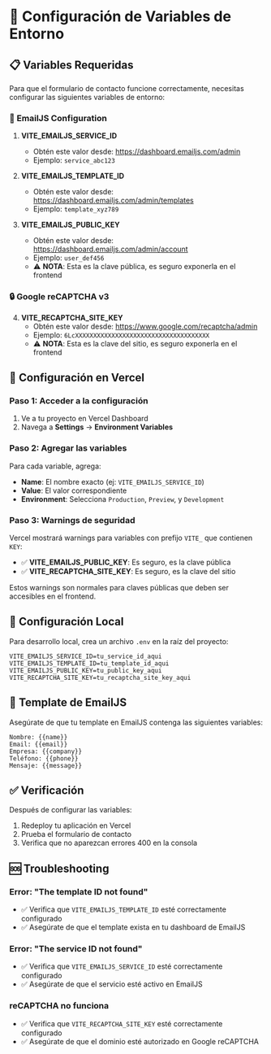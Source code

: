 # 🔧 Configuración de Variables de Entorno

## 📋 Variables Requeridas

Para que el formulario de contacto funcione correctamente, necesitas configurar las siguientes variables de entorno:

### 📧 EmailJS Configuration

1. **VITE_EMAILJS_SERVICE_ID**

   - Obtén este valor desde: https://dashboard.emailjs.com/admin
   - Ejemplo: `service_abc123`

2. **VITE_EMAILJS_TEMPLATE_ID**

   - Obtén este valor desde: https://dashboard.emailjs.com/admin/templates
   - Ejemplo: `template_xyz789`

3. **VITE_EMAILJS_PUBLIC_KEY**
   - Obtén este valor desde: https://dashboard.emailjs.com/admin/account
   - Ejemplo: `user_def456`
   - ⚠️ **NOTA**: Esta es la clave pública, es seguro exponerla en el frontend

### 🔒 Google reCAPTCHA v3

4. **VITE_RECAPTCHA_SITE_KEY**
   - Obtén este valor desde: https://www.google.com/recaptcha/admin
   - Ejemplo: `6LcXXXXXXXXXXXXXXXXXXXXXXXXXXXXXXXXXXXXX`
   - ⚠️ **NOTA**: Esta es la clave del sitio, es seguro exponerla en el frontend

## 🚀 Configuración en Vercel

### Paso 1: Acceder a la configuración

1. Ve a tu proyecto en Vercel Dashboard
2. Navega a **Settings** → **Environment Variables**

### Paso 2: Agregar las variables

Para cada variable, agrega:

- **Name**: El nombre exacto (ej: `VITE_EMAILJS_SERVICE_ID`)
- **Value**: El valor correspondiente
- **Environment**: Selecciona `Production`, `Preview`, y `Development`

### Paso 3: Warnings de seguridad

Vercel mostrará warnings para variables con prefijo `VITE_` que contienen `KEY`:

- ✅ **VITE_EMAILJS_PUBLIC_KEY**: Es seguro, es la clave pública
- ✅ **VITE_RECAPTCHA_SITE_KEY**: Es seguro, es la clave del sitio

Estos warnings son normales para claves públicas que deben ser accesibles en el frontend.

## 🔧 Configuración Local

Para desarrollo local, crea un archivo `.env` en la raíz del proyecto:

```env
VITE_EMAILJS_SERVICE_ID=tu_service_id_aqui
VITE_EMAILJS_TEMPLATE_ID=tu_template_id_aqui
VITE_EMAILJS_PUBLIC_KEY=tu_public_key_aqui
VITE_RECAPTCHA_SITE_KEY=tu_recaptcha_site_key_aqui
```

## 📝 Template de EmailJS

Asegúrate de que tu template en EmailJS contenga las siguientes variables:

```
Nombre: {{name}}
Email: {{email}}
Empresa: {{company}}
Teléfono: {{phone}}
Mensaje: {{message}}
```

## ✅ Verificación

Después de configurar las variables:

1. Redeploy tu aplicación en Vercel
2. Prueba el formulario de contacto
3. Verifica que no aparezcan errores 400 en la consola

## 🆘 Troubleshooting

### Error: "The template ID not found"

- ✅ Verifica que `VITE_EMAILJS_TEMPLATE_ID` esté correctamente configurado
- ✅ Asegúrate de que el template exista en tu dashboard de EmailJS

### Error: "The service ID not found"

- ✅ Verifica que `VITE_EMAILJS_SERVICE_ID` esté correctamente configurado
- ✅ Asegúrate de que el servicio esté activo en EmailJS

### reCAPTCHA no funciona

- ✅ Verifica que `VITE_RECAPTCHA_SITE_KEY` esté correctamente configurado
- ✅ Asegúrate de que el dominio esté autorizado en Google reCAPTCHA

